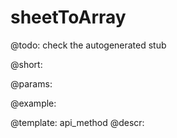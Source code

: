 sheetToArray
=============


@todo:
	check the autogenerated stub

@short:
	

@params:





@example:

@template:	api_method
@descr:

